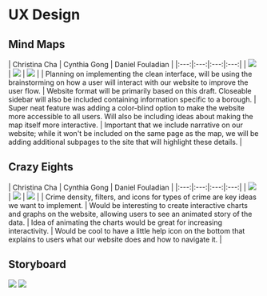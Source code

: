 # UX Design

## Mind Maps
| Christina Cha | Cynthia Gong | Daniel Fouladian |
|:---:|:---:|:---:|:---:|
| ![](christinamindmap.jpg) | ![](cynthiamindmap.png) | ![](danielmindmap.png) |
| Planning on implementing the clean interface, will be using the brainstorming on how a user will interact with our website to improve the user flow. | Website format will be primarily based on this draft. Closeable sidebar will also be included containing information specific to a borough. | Super neat feature was adding a color-blind option to make the website more accessible to all users. Will also be including ideas about making the map itself more interactive. | Important that we include narrative on our website; while it won't be included on the same page as the map, we will be adding additional subpages to the site that will highlight these details. | 

## Crazy Eights

| Christina Cha | Cynthia Gong | Daniel Fouladian |
|:---:|:---:|:---:|:---:|
| ![](christinaeights.jpg) | ![](cynthiaeights.png) | ![](danieleights.png) |
| Crime density, filters, and icons for types of crime are key ideas we want to implement. | Would be interesting to create interactive charts and graphs on the website, allowing users to see an animated story of the data. | Idea of animating the charts would be great for increasing interactivity. | Would be cool to have a little help icon on the bottom that explains to users what our website does and how to navigate it. | 

## Storyboard

![](storyboard2.jpg)
![](storyboard1.jpg)
